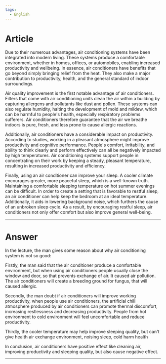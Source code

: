 ```yaml
---
tags: 
  - English
---
```

# Article
Due to their numerous advantages, air conditioning systems have been integrated into modern living. These systems produce a comfortable environment, whether in homes, offices, or automobiles, enabling increased productivity and wellbeing. In essence, air conditioners have benefits that go beyond simply bringing relief from the heat. They also make a major contribution to productivity, health, and the general standard of indoor surroundings.

Air quality improvement is the first notable advantage of air conditioners. Filters that come with air conditioning units clean the air within a building by capturing allergens and pollutants like dust and pollen. These systems can also regulate humidity, halting the development of mold and mildew, which can be harmful to people's health, especially respiratory problems sufferers. Air conditioners therefore guarantee that the air we breathe indoors is pure, fresh, and less prone to cause allergic reactions.

Additionally, air conditioners have a considerable impact on productivity. According to studies, working in a pleasant atmosphere might improve productivity and cognitive performance. People's comfort, irritability, and ability to think clearly and perform effectively can all be negatively impacted by high temperatures. Air conditioning systems support people in concentrating on their work by keeping a steady, pleasant temperature, resulting in increased productivity and efficiency.

Finally, using an air conditioner can improve your sleep. A cooler climate encourages greater, more peaceful sleep, which is a well-known truth. Maintaining a comfortable sleeping temperature on hot summer evenings can be difficult. In order to create a setting that is favorable to restful sleep, an air conditioner can help keep the bedroom at an ideal temperature. Additionally, it aids in lowering background noise, which furthers the cause of an unbroken sleep cycle. As a result, by encouraging restful sleep, air conditioners not only offer comfort but also improve general well-being.

---
# Answer
In the lecture, the man gives some reason about why air conditioning system is not so good: 

Firstly, the man said that the air conditioner produce a comfortable environment, but when using air conditioners people usually close the window and door, so that prevents exchange of air. It caused air pollution. The air conditioners will create a breeding ground for fungus, that will caused allergic.

Secondly, the man doubt if air conditioners will improve working productivity, when people use air conditioners, the artificial chili atmosphere produced by air conditioners can promote thermal discomfort, increasing restlessness and decreasing productivity. People from hot environment to cold environment will feel uncomfortable and reduce productivity.

Thirdly,  the cooler temperature may help improve sleeping quality, but can't give health air exchange environment, noising sleep, cold harm health

In conclusion, air conditioners have positive effect like cleaning air, improving productivity and sleeping quality, but also cause negative effect. 




---




